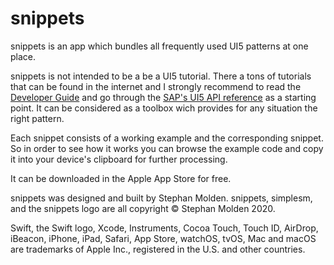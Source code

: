 # snippets
snippets is an app which bundles all frequently used UI5 patterns at one place. 

snippets is not intended to be a be a UI5 tutorial. There a tons of tutorials that can be found in the internet and I strongly recommend to read the [Developer Guide](https://openui5.hana.ondemand.com/#docs/guide/Documentation.html) and go through the [SAP's UI5 API reference](https://openui5.hana.ondemand.com/#docs/api/symbols/sap.ui.html) as a starting point. It can be considered as a toolbox wich provides for any situation the right pattern. 

Each snippet consists of a working example and the corresponding snippet. So in order to see how it works you can browse the example code and copy it into your device's clipboard for further processing.

It can be downloaded in the Apple App Store for free.

snippets was designed and built by Stephan Molden. snippets, simplesm, and the snippets logo are all copyright © Stephan Molden 2020.

Swift, the Swift logo, Xcode, Instruments, Cocoa Touch, Touch ID, AirDrop, iBeacon, iPhone, iPad, Safari, App Store, watchOS, tvOS, Mac and macOS are trademarks of Apple Inc., registered in the U.S. and other countries.
